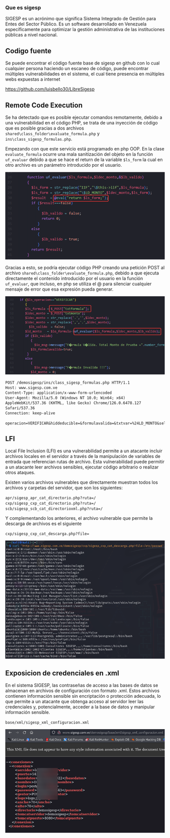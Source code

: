 
### Que es sigesp
SIGESP es un acrónimo que significa Sistema Integrado de Gestión para Entes del Sector Público. Es un software desarrollado en Venezuela específicamente para optimizar la gestión administrativa de las instituciones públicas a nivel nacional.

## Codigo fuente
Se puede encontrar el código fuente base de sigesp en github con lo cual cualquier persona haciendo un escaneo de código, puede encontrar múltiples vulnerabilidades en el sistema, el cual tiene presencia en múltiples webs expuestas a internet

https://github.com/luisbello30/LibreSigesp

## Remote Code Execution 
Se ha detectado que es posible ejecutar comandos remotamente, debido a una vulnerabilidad en el código PHP, se trata de una inyección de código que es posible gracias a dos archivos `shared\class_folder\evaluate_formula.php` y `ins\class_sigesp_formulas.php`.

Empezando con que este servicio está programado en php OOP. En la clase `evaluate_formula` ocurre una mala sanitización del objeto en la función `uf_evaluar` debido a que se hace el return de la variable `$ls_form` la cual en otro archivo es un parámetro introducido por el usuario.


![](/assets/articulos/sigesp/uf_evaluar.png)

Gracias a esto, se podría ejecutar código PHP creando una petición POST al archivo `shared\class_folder\evaluate_formula.php`, debido a que ejecuta directamente el contenido introducido por el usuario en la función `uf_evaluar`, que incluso, en php se utiliza el @ para silenciar cualquier mensaje de error que esa expresión pueda generar.

![](/assets/articulos/sigesp/code_inject.png)

```http
POST /demosigesp/ins/class_sigesp_formulas.php HTTP/1.1
Host: www.sigesp.com.ve
Content-Type: application/x-www-form-urlencoded
User-Agent: Mozilla/5.0 (Windows NT 10.0; Win64; x64) AppleWebKit/537.36 (KHTML, like Gecko) Chrome/126.0.6478.127 Safari/537.36
Connection: keep-alive

operacion=VERIFICAR&hiddeducible=&formulavalida=&txtvar=%24LD_MONTO&select3=&txtvalor=11&txtformula=phpinfo()&txtmonto=0%2C01
```


## LFI
Local File Inclusion (LFI) es una vulnerabilidad permite a un atacante incluir archivos locales en el servidor a través de la manipulación de variables de entrada que referencian rutas de archivo. Esta vulnerabilidad puede permitir a un atacante leer archivos sensibles, ejecutar código arbitrario o realizar otros ataques.

Existen varios archivos vulnerables que directamente muestran todos los archivos y carpetas del servidor, que son los siguientes:

`apr/sigesp_apr_cat_directorio.php?ruta=/`<br>
`cxp/sigesp_cxp_cat_directorio.php?ruta=/ `<br>
`scb/sigesp_scb_cat_directorioxml.php?ruta=/`<br>

Y complementando los anteriores, el archivo vulnerable que permite la descarga de archivos es el siguiente

`cxp/sigesp_cxp_cat_descarga.php?file=`

![](/assets/articulos/sigesp/LFI.png)

## Exposicion de credenciales en .xml
En el sistema SIGESP, las contraseñas de acceso a las bases de datos se almacenan en archivos de configuración con formato .xml. Estos archivos contienen información sensible sin encriptación o protección adecuada, lo que permite a un atacante que obtenga acceso al servidor leer las credenciales y, potencialmente, acceder a la base de datos y manipular información sensible.

`base/xml/sigesp_xml_configuracion.xml`

![](/assets/articulos/sigesp/xml.png)